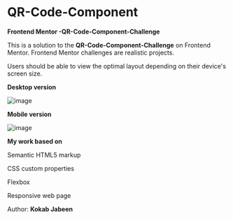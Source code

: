 # QR-Code-Component
**Frontend Mentor -QR-Code-Component-Challenge**

This is a solution to the **QR-Code-Component-Challenge** on Frontend Mentor. Frontend Mentor challenges are realistic projects.

Users should be able to view the optimal layout depending on their device's screen size.


**Desktop version**

![image](https://github.com/KJabeen/QR-Code-Component/assets/126177876/caa8c3c6-bda3-4c62-8149-97431f29ee06)


**Mobile version**

![image](https://github.com/KJabeen/QR-Code-Component/assets/126177876/fa7fb986-2515-4bf4-b0de-384fd791af17)




**My work based on**

  Semantic HTML5 markup
    
  CSS custom properties

  Flexbox
  
  Responsive web page


Author:
**Kokab Jabeen**




